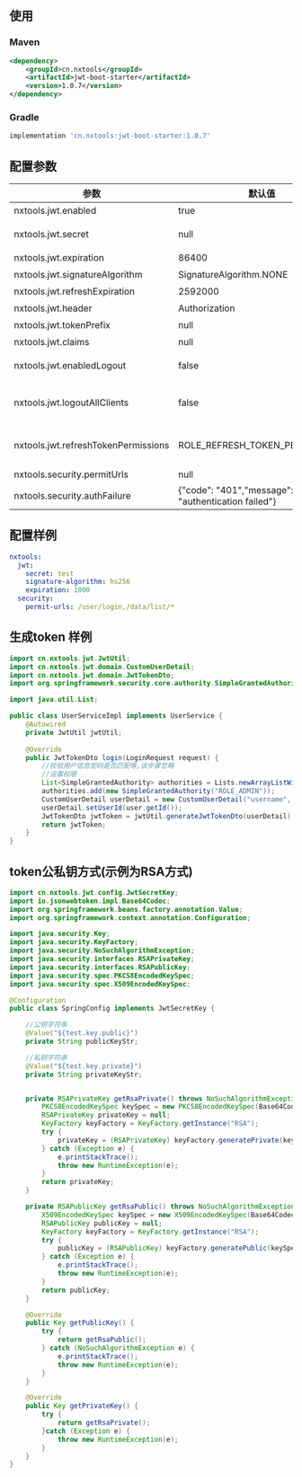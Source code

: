 ## 使用
### Maven
```xml
<dependency>
    <groupId>cn.nxtools</groupId>
    <artifactId>jwt-boot-starter</artifactId>
    <version>1.0.7</version>
</dependency>
```
### Gradle
```groovy
implementation 'cn.nxtools:jwt-boot-starter:1.0.7'
```

## 配置参数
|参数|默认值|描述|
|-----|-------|-----|
|nxtools.jwt.enabled|true|是否默认启动,默认引入jar即可启动|
|nxtools.jwt.secret|null|生成/解析Token密钥,长度要大于等于4。仅对称加密算法时该字段有效,其他算法可以为空|
|nxtools.jwt.expiration|86400|token超时时间,单位秒|
|nxtools.jwt.signatureAlgorithm|SignatureAlgorithm.NONE|jwt token签名算法|
|nxtools.jwt.refreshExpiration|2592000|refresh token超时时间,单位秒|
|nxtools.jwt.header|Authorization|token通过http header传输时的key值|
|nxtools.jwt.tokenPrefix|null|token值固定前缀|
|nxtools.jwt.claims|null|自定义jwt claims中的内容|
|nxtools.jwt.enabledLogout|false|是否启用注销功能。如果为true, 在调用退出方法时,会进行保存退出数据。支持redis和内存俩种方式,有redis优先redis否则存储内存|
|nxtools.jwt.logoutAllClients|false|是否注销全部客户端token,默认只失效当前token。enabledLogout=true时,该字段才会生效。为true时,一个客户端退出登陆,所有客户端的token都将失效。支持redis和内存俩种方式,有redis优先redis否则存储内存|
|nxtools.jwt.refreshTokenPermissions|ROLE_REFRESH_TOKEN_PERMISSIONS|refresh_token 权限字符串。限制refresh_token的权限，使refresh_token只能用来重置access_token。如: @PreAuthorize("hasAnyRole('ROLE_REFRESH_TOKEN_PERMISSIONS')")|
|nxtools.security.permitUrls|null|不进行拦截url集合 多个之间使用,隔开。如: /login,/internal/**|
|nxtools.security.authFailure|{"code": "401","message": "authentication failed"}|认证失败响应json格式内容|

## 配置样例
```yaml
nxtools:
  jwt:
    secret: test
    signature-algorithm: hs256
    expiration: 1800
  security:
    permit-urls: /user/login,/data/list/*
```

## 生成token 样例
```java
import cn.nxtools.jwt.JwtUtil;
import cn.nxtools.jwt.domain.CustomUserDetail;
import cn.nxtools.jwt.domain.JwtTokenDto;
import org.springframework.security.core.authority.SimpleGrantedAuthority;

import java.util.List;

public class UserServiceImpl implements UserService {
    @Autowired
    private JwtUtil jwtUtil;
    
    @Override
    public JwtTokenDto login(LoginRequest request) {
        //校验用户信息密码是否匹配等,该步骤忽略
        //设置权限
        List<SimpleGrantedAuthority> authorities = Lists.newArrayListWithSize(1);
        authorities.add(new SimpleGrantedAuthority("ROLE_ADMIN"));
        CustomUserDetail userDetail = new CustomUserDetail("username", authorities);
        userDetail.setUserId(user.getId());
        JwtTokenDto jwtToken = jwtUtil.generateJwtTokenDto(userDetail)
        return jwtToken;
    }
}
```

## token公私钥方式(示例为RSA方式)
```java
import cn.nxtools.jwt.config.JwtSecretKey;
import io.jsonwebtoken.impl.Base64Codec;
import org.springframework.beans.factory.annotation.Value;
import org.springframework.context.annotation.Configuration;

import java.security.Key;
import java.security.KeyFactory;
import java.security.NoSuchAlgorithmException;
import java.security.interfaces.RSAPrivateKey;
import java.security.interfaces.RSAPublicKey;
import java.security.spec.PKCS8EncodedKeySpec;
import java.security.spec.X509EncodedKeySpec;

@Configuration
public class SpringConfig implements JwtSecretKey {

    //公钥字符串
    @Value("${test.key.public}")
    private String publicKeyStr;

    //私钥字符串
    @Value("${test.key.private}")
    private String privateKeyStr;


    private RSAPrivateKey getRsaPrivate() throws NoSuchAlgorithmException {
        PKCS8EncodedKeySpec keySpec = new PKCS8EncodedKeySpec(Base64Codec.BASE64.decode(privateKeyStr));
        RSAPrivateKey privateKey = null;
        KeyFactory keyFactory = KeyFactory.getInstance("RSA");
        try {
            privateKey = (RSAPrivateKey) keyFactory.generatePrivate(keySpec);
        } catch (Exception e) {
            e.printStackTrace();
            throw new RuntimeException(e);
        }
        return privateKey;
    }

    private RSAPublicKey getRsaPublic() throws NoSuchAlgorithmException {
        X509EncodedKeySpec keySpec = new X509EncodedKeySpec(Base64Codec.BASE64.decode(publicKeyStr));
        RSAPublicKey publicKey = null;
        KeyFactory keyFactory = KeyFactory.getInstance("RSA");
        try {
            publicKey = (RSAPublicKey) keyFactory.generatePublic(keySpec);
        } catch (Exception e) {
            e.printStackTrace();
            throw new RuntimeException(e);
        }
        return publicKey;
    }

    @Override
    public Key getPublicKey() {
        try {
            return getRsaPublic();
        } catch (NoSuchAlgorithmException e) {
            e.printStackTrace();
            throw new RuntimeException(e);
        }
    }

    @Override
    public Key getPrivateKey() {
        try {
            return getRsaPrivate();
        }catch (Exception e) {
            throw new RuntimeException(e);
        }
    }
}
```
